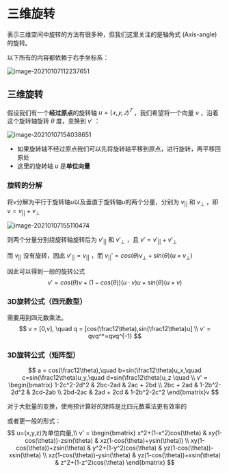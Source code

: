 # 三维旋转

表示三维空间中旋转的方法有很多种，但我们这里关注的是轴角式 (Axis-angle) 的旋转。

以下所有的内容都依赖于右手坐标系：

![image-20210107112237651](https://cdn.jsdelivr.net/gh/sheng962464/PicGo/img/image-20210107112237651.png)

## 三维旋转

假设我们有一个**经过原点**的旋转轴 $u =(𝑥, 𝑦, 𝑧)^𝑇$ ，我们希望将一个向量 $v$ ，沿着这个旋转轴旋转 $\theta$ 度，变换到 $v′$ ：

![image-20210107154038651](https://cdn.jsdelivr.net/gh/sheng962464/PicGo/img/image-20210107154038651.png)

- 如果旋转轴不经过原点我们可以先将旋转轴平移到原点，进行旋转，再平移回原处
- 这里的旋转轴 $u$ 是**单位向量**

### 旋转的分解

将$v$分解为平行于旋转轴$u$以及垂直于旋转轴$u$的两个分量，分别为 $v_{||}$ 和 $v_{\bot}$ ，即 $v = v_{||} + v_{\bot}$ 

![image-20210107155110474](https://cdn.jsdelivr.net/gh/sheng962464/PicGo/img/image-20210107155110474.png)

则两个分量分别绕旋转轴旋转后为 $v'_{||}$ 和 $v'_{\bot}$ ，且 $v' = v'_{||} + v'_{\bot}$ 

而 $v_{||}$ 没有旋转，因此 $v'_{||}=v_{||}$ ，而  $v_{||}' = cos(\theta)v_{\bot}+sin(\theta)(u \times v_{\bot})$ 

因此可以得到一般的旋转公式 
$$
v' = cos(\theta)v+(1-cos(\theta))(u \cdot v)u + sin(\theta)(u \times v)
$$
### 3D旋转公式（四元数型）

需要用到四元数乘法。
$$
v = [0,v], \quad 
q = [cos(\frac12\theta),sin(\frac12\theta)u] \\
v' = qvq^*=qvq^{-1}
$$

### 3D旋转公式（矩阵型）

$$
a = cos(\frac12\theta),\quad 
b=sin(\frac12\theta)u_x,\quad 
c=sin(\frac12\theta)u_y,\quad 
d=sin(\frac12\theta)u_z \quad 
\\
v' = 
\begin{bmatrix}
1-2c^2-2d^2 & 2bc-2ad & 2ac + 2bd \\
2bc + 2ad & 1-2b^2-2d^2 & 2cd-2ab \\
2bd-2ac & 2ad + 2cd & 1-2b^2-2c^2
\end{bmatrix}v
$$

对于大批量的变换，使用预计算好的矩阵是比四元数乘法更有效率的

或者更一般的形式：
$$
u=(x,y,z)为单位向量,\\
v' = 
\begin{bmatrix}
x^2+(1-x^2)cos(\theta) & xy(1-cos(\theta))-zsin(\theta) & xz(1-cos(\theta)+ysin(\theta)) \\
xy(1-cos(\theta))+zsin(\theta) & y^2+(1-y^2)cos(\theta) & yz(1-cos(\theta))-xsin(\theta) \\
xz(1-cos(\theta))-ysin(\theta) & yz(1-cos(\theta))+xsin(\theta) & z^2+(1-z^2)cos(\theta)
\end{bmatrix}
$$
